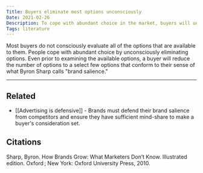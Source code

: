 ```yaml
---
Title: Buyers eliminate most options unconsciously
Date: 2021-02-26
Description: To cope with abundant choice in the market, buyers will unconsciously limit the range of their options before making a decision.
Tags: literature
---
```


Most buyers do not consciously evaluate all of the options that are available to them. People cope with abundant choice by unconsciously eliminating options. Even prior to examining the available options, a buyer will reduce the number of options to a select few options that conform to their sense of what Byron Sharp calls "brand salience." 

---
## Related
- [[Advertising is defensive]] - Brands must defend their brand salience from competitors and ensure they have sufficient mind-share to make a buyer's consideration set. 

## Citations
Sharp, Byron. How Brands Grow: What Marketers Don’t Know. Illustrated edition. Oxford ; New York: Oxford University Press, 2010.